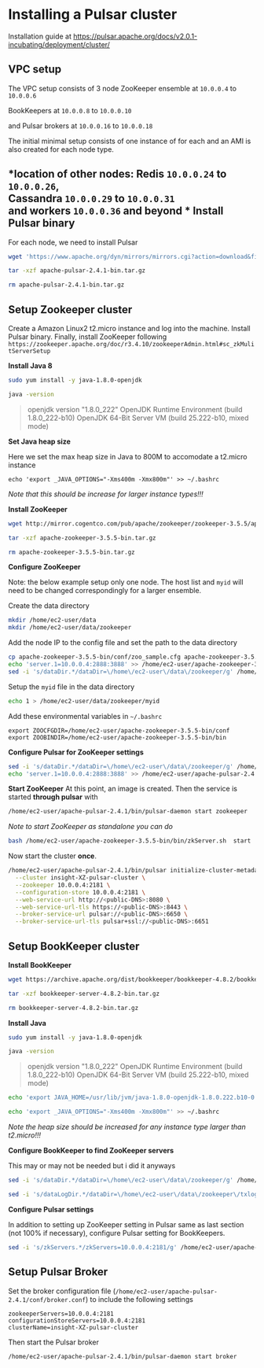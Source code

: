 Installing a Pulsar cluster
=======

Installation guide at https://pulsar.apache.org/docs/v2.0.1-incubating/deployment/cluster/

VPC setup
----
The VPC setup consists of 3 node ZooKeeper ensemble at `10.0.0.4` to `10.0.0.6`

BookKeepers at `10.0.0.8` to `10.0.0.10`

and Pulsar brokers at `10.0.0.16` to `10.0.0.18` 

The initial minimal setup consists of one instance of for each and an AMI is also created for each node type.

*location of other nodes: Redis `10.0.0.24` to `10.0.0.26`,  
Cassandra `10.0.0.29` to `10.0.0.31`  
and workers `10.0.0.36` and beyond *
Install Pulsar binary
----

For each node, we need to install Pulsar

```bash
wget 'https://www.apache.org/dyn/mirrors/mirrors.cgi?action=download&filename=pulsar/pulsar-2.4.1/apache-pulsar-2.4.1-bin.tar.gz' -O apache-pulsar-2.4.1-bin.tar.gz

tar -xzf apache-pulsar-2.4.1-bin.tar.gz

rm apache-pulsar-2.4.1-bin.tar.gz

```


Setup Zookeeper cluster
----

Create a Amazon Linux2 t2.micro instance and log into the machine.  Install Pulsar binary.  Finally, install ZooKeeper following `https://zookeeper.apache.org/doc/r3.4.10/zookeeperAdmin.html#sc_zkMulitServerSetup`


**Install Java 8**

```bash
sudo yum install -y java-1.8.0-openjdk

java -version
```
> openjdk version "1.8.0_222"
OpenJDK Runtime Environment (build 1.8.0_222-b10)
OpenJDK 64-Bit Server VM (build 25.222-b10, mixed mode)


**Set Java heap size**

Here we set the max heap size in Java to 800M to accomodate a t2.micro instance
```
echo 'export _JAVA_OPTIONS="-Xms400m -Xmx800m"' >> ~/.bashrc
```
*Note that this should be increase for larger instance types!!!*

**Install ZooKeeper**

```bash
wget http://mirror.cogentco.com/pub/apache/zookeeper/zookeeper-3.5.5/apache-zookeeper-3.5.5-bin.tar.gz

tar -xzf apache-zookeeper-3.5.5-bin.tar.gz

rm apache-zookeeper-3.5.5-bin.tar.gz
```

**Configure ZooKeeper**


Note: the below example setup only one node.  The host list and `myid` will need to be changed correspondingly for a larger ensemble. 

Create the data directory
```bash
mkdir /home/ec2-user/data
mkdir /home/ec2-user/data/zookeeper
```

Add the node IP to the config file and set the path to the data directory

```bash
cp apache-zookeeper-3.5.5-bin/conf/zoo_sample.cfg apache-zookeeper-3.5.5-bin/conf/zoo.cfg
echo 'server.1=10.0.0.4:2888:3888' >> /home/ec2-user/apache-zookeeper-3.5.5-bin/conf/zoo.cfg
sed -i 's/dataDir.*/dataDir=\/home\/ec2-user\/data\/zookeeper/g' /home/ec2-user/apache-zookeeper-3.5.5-bin/conf/zoo.cfg
```

Setup the `myid` file in the data directory
```bash
echo 1 > /home/ec2-user/data/zookeeper/myid
```

Add these environmental variables in `~/.bashrc`

```
export ZOOCFGDIR=/home/ec2-user/apache-zookeeper-3.5.5-bin/conf
export ZOOBINDIR=/home/ec2-user/apache-zookeeper-3.5.5-bin/bin
```
**Configure Pulsar for ZooKeeper settings**

```bash
sed -i 's/dataDir.*/dataDir=\/home\/ec2-user\/data\/zookeeper/g' /home/ec2-user/apache-pulsar-2.4.1/conf/zookeeper.conf
echo 'server.1=10.0.0.4:2888:3888' >> /home/ec2-user/apache-pulsar-2.4.1/conf/zookeeper.conf
```

**Start ZooKeeper**
At this point, an image is created. Then the service is started **through pulsar** with 

```bash
/home/ec2-user/apache-pulsar-2.4.1/bin/pulsar-daemon start zookeeper

```

*Note to start ZooKeeper as standalone you can do*
```bash
bash /home/ec2-user/apache-zookeeper-3.5.5-bin/bin/zkServer.sh  start
```

Now start the cluster **once**.

```bash
/home/ec2-user/apache-pulsar-2.4.1/bin/pulsar initialize-cluster-metadata \
  --cluster insight-XZ-pulsar-cluster \
  --zookeeper 10.0.0.4:2181 \
  --configuration-store 10.0.0.4:2181 \
  --web-service-url http://<public-DNS>:8080 \
  --web-service-url-tls https://<public-DNS>:8443 \
  --broker-service-url pulsar://<public-DNS>:6650 \
  --broker-service-url-tls pulsar+ssl://<public-DNS>:6651
```



Setup BookKeeper cluster
----

**Install BookKeeper**
```bash
wget https://archive.apache.org/dist/bookkeeper/bookkeeper-4.8.2/bookkeeper-server-4.8.2-bin.tar.gz

tar -xzf bookkeeper-server-4.8.2-bin.tar.gz

rm bookkeeper-server-4.8.2-bin.tar.gz
```

**Install Java**
```bash
sudo yum install -y java-1.8.0-openjdk

java -version
```

>openjdk version "1.8.0_222"
OpenJDK Runtime Environment (build 1.8.0_222-b10)
OpenJDK 64-Bit Server VM (build 25.222-b10, mixed mode)

```bash
echo 'export JAVA_HOME=/usr/lib/jvm/java-1.8.0-openjdk-1.8.0.222.b10-0.amzn2.0.1.x86_64/jre' >> ~/.bashrc

echo 'export _JAVA_OPTIONS="-Xms400m -Xmx800m"' >> ~/.bashrc
```
*Note the heap size should be increased for any instance type larger than t2.micro!!!*

**Configure BookKeeper to find ZooKeeper servers**

This may or may not be needed but i did it anyways
```bash
sed -i 's/dataDir.*/dataDir=\/home\/ec2-user\/data\/zookeeper/g' /home/ec2-user/bookkeeper-server-4.8.2/conf/zookeeper.conf

sed -i 's/dataLogDir.*/dataDir=\/home\/ec2-user\/data\/zookeeper\/txlog/g' /home/ec2-user/bookkeeper-server-4.8.2/conf/zookeeper.conf
```

**Configure Pulsar settings**

In addition to setting up ZooKeeper setting in Pulsar same as last section (not 100% if necessary), configure Pulsar setting for BookKeepers.
```bash
sed -i 's/zkServers.*/zkServers=10.0.0.4:2181/g' /home/ec2-user/apache-pulsar-2.4.1/conf/bookkeeper.conf
```

Setup Pulsar Broker
----


Set the broker configuration file (`/home/ec2-user/apache-pulsar-2.4.1/conf/broker.conf`) to include the following settings

```
zookeeperServers=10.0.0.4:2181
configurationStoreServers=10.0.0.4:2181
clusterName=insight-XZ-pulsar-cluster
```

Then start the Pulsar broker

```bash
/home/ec2-user/apache-pulsar-2.4.1/bin/pulsar-daemon start broker
```